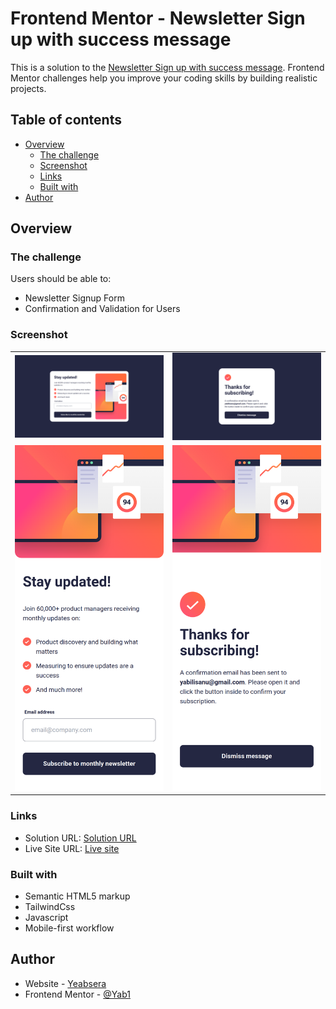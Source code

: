 # Frontend Mentor - Newsletter Sign up with success message

This is a solution to the [Newsletter Sign up with success message](https://www.frontendmentor.io/challenges/newsletter-signup-form-with-success-message-3FC1AZbNrv/hub). Frontend Mentor challenges help you improve your coding skills by building realistic projects.

## Table of contents

- [Overview](#overview)
  - [The challenge](#the-challenge)
  - [Screenshot](#screenshot)
  - [Links](#links)
  - [Built with](#built-with)
- [Author](#author)

## Overview

### The challenge

Users should be able to:

- Newsletter Signup Form
- Confirmation and Validation for Users

### Screenshot

<table>
  <tr>
    <td><img src="https://github.com/Yab1/newsletter-sign-up-with-success-message/blob/master/public/assets/screenshot-desktop-preview.png" alt="Desktop Signup Page" width="400"/></td>
    <td><img src="https://github.com/Yab1/newsletter-sign-up-with-success-message/blob/master/public/assets/screenshot-desktop.png" alt="Desktop Confirmation Popup" width="400"/></td>
  </tr>
  <tr>
    <td><img src="https://github.com/Yab1/newsletter-sign-up-with-success-message/blob/master/public/assets/screenshot-mobile-preview.png" alt="Mobile Signup Page" width="400"/></td>
    <td><img src="https://github.com/Yab1/newsletter-sign-up-with-success-message/blob/master/public/assets/screenshot-mobile.png" alt="Mobile Confirmation Popup" width="400"/></td>
  </tr>
</table>

### Links

- Solution URL: [Solution URL ]()
- Live Site URL: [Live site]()

### Built with

- Semantic HTML5 markup
- TailwindCss
- Javascript
- Mobile-first workflow

## Author

- Website - [Yeabsera](https://www.your-site.com)
- Frontend Mentor - [@Yab1](https://www.frontendmentor.io/profile/Yab1)

